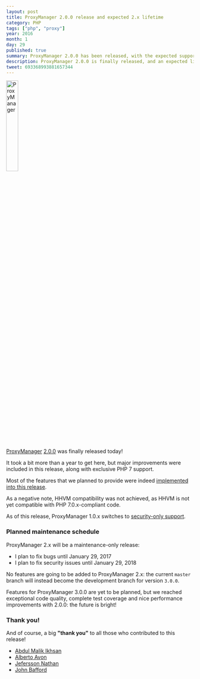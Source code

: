 ```yaml
---
layout: post
title: ProxyManager 2.0.0 release and expected 2.x lifetime
category: PHP
tags: ["php", "proxy"]
year: 2016
month: 1
day: 29
published: true
summary: ProxyManager 2.0.0 has been released, with the expected support schedule for 2.x
description: ProxyManager 2.0.0 is finally released, and an expected lifetime for the 2.x series is also attached!
tweet: 693368993881657344
---
```


<p style="align: center;">
    <img
        src="https://raw.githubusercontent.com/Ocramius/ProxyManager/2.0.0/proxy-manager.png"
        alt="ProxyManager"
        width="25%"
    />
</p>

<p>
    <a href="http://ocramius.github.io/ProxyManager" target="_blank">ProxyManager</a>
    <a href="https://github.com/Ocramius/ProxyManager/releases/tag/2.0.0" target="_blank">2.0.0</a>
    was finally released today!
</p>

<p>
    It took a bit more than a year to get here, but major improvements were included
    in this release, along with exclusive PHP 7 support.
</p>

<p>
    Most of the features that we planned to provide were indeed
    <a href="https://github.com/Ocramius/ProxyManager/blob/2.0.0/CHANGELOG.md#200" target="_blank">implemented into this release</a>.
</p>

<p>
    As a negative note, HHVM compatibility was not achieved, as HHVM is not yet compatible
    with PHP 7.0.x-compliant code.
</p>

<p>
    As of this release, ProxyManager 1.0.x switches to
    <a href="https://github.com/Ocramius/ProxyManager/blob/master/STABILITY.md#10x" target="_blank">security-only support</a>.
</p>

<h3>Planned maintenance schedule</h3>

<p>
    ProxyManager 2.x will be a maintenance-only release:
</p>

<ul>
    <li>
        I plan to fix bugs until <time datetime="2017-01-29">January 29, 2017</time>
    </li>
    <li>
        I plan to fix security issues until <time datetime="2018-01-29">January 29, 2018</time>
    </li>
</ul>

<p>
    No features are going to be added to ProxyManager 2.x: the current <code>master</code> branch will instead
    become the development branch for version <code>3.0.0</code>.
</p>

<p>
    Features for ProxyManager 3.0.0 are yet to be planned, but we reached exceptional code quality,
    complete test coverage and nice performance improvements with 2.0.0: the future is bright!
</p>

<h3>Thank you!</h3>

<p>
    And of course, a big <strong>"thank you"</strong> to all those who contributed to this release! 
</p>

<ul>
    <li><a href="https://github.com/samsonasik" target="_blank">Abdul Malik Ikhsan</a></li>
    <li><a href="https://github.com/vonalbert" target="_blank">Alberto Avon</a></li>
    <li><a href="https://github.com/malukenho" target="_blank">Jefersson Nathan</a></li>
    <li><a href="https://github.com/jbafford" target="_blank">John Bafford</a></li>
</ul>
